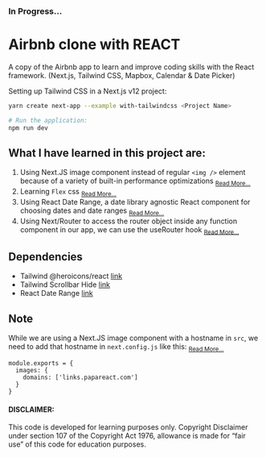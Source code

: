 ### In Progress...

# Airbnb clone with REACT
  A copy of the Airbnb app to learn and improve coding skills with the React framework.
  (Next.js, Tailwind CSS, Mapbox, Calendar & Date Picker)
  
  Setting up Tailwind CSS in a Next.js v12 project:

  ```bash
  yarn create next-app --example with-tailwindcss <Project Name>
  
  # Run the application:
  npm run dev
  ```

## What I have learned in this project are:

  1. Using Next.JS image component instead of regular `<img />` element because of a variety of built-in performance optimizations <sub>[Read More...](https://nextjs.org/docs/basic-features/image-optimization)</sub>
  2. Learning `Flex` css <sub>[Read More...](https://flexboxfroggy.com/)</sub>
  3. Using React Date Range, a date library agnostic React component for choosing dates and date ranges <sub>[Read More...](https://github.com/hypeserver/react-date-range)</sub>
  4. Using Next/Router to access the router object inside any function component in our app, we can use the useRouter hook <sub>[Read More...](https://nextjs.org/docs/api-reference/next/router)</sub>

## Dependencies
  - Tailwind @heroicons/react [link](https://github.com/tailwindlabs/heroicons)
  - Tailwind Scrollbar Hide [link](https://www.npmjs.com/package/tailwind-scrollbar-hide)
  - React Date Range [link](https://github.com/hypeserver/react-date-range)


## Note

While we are using a Next.JS image component with a hostname in `src`, we need to add that hostname in `next.config.js` like this: <sub>[Read More...](https://nextjs.org/docs/api-reference/next/image#domains)</sub>

```tsx
module.exports = {
  images: {
    domains: ['links.papareact.com']
  }
}
``` 

#### DISCLAIMER: 

This code is developed for learning purposes only. Copyright Disclaimer under section 107 of the Copyright Act 1976, allowance is made for “fair use” of this code for education purposes.